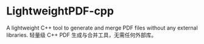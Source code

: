 # LightweightPDF-cpp
A lightweight C++ tool to generate and merge PDF files without any external libraries. 轻量级 C++ PDF 生成与合并工具，无需任何外部库。
